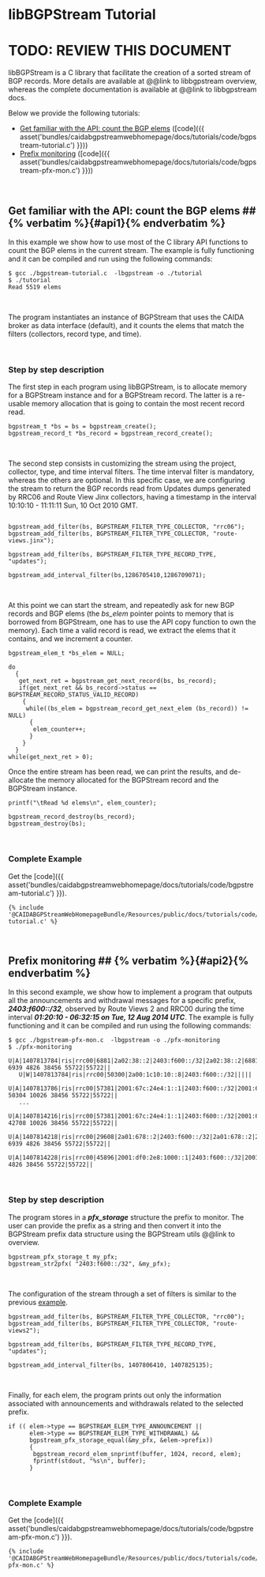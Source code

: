 libBGPStream Tutorial
=====================

<h1 class="text-danger">TODO: REVIEW THIS DOCUMENT</h1>

libBGPStream is a C library that facilitate the creation of a sorted
stream of BGP records. More details are available at @@link to libbgpstream overview, whereas
the complete documentation is available at @@link to libbgpstream docs.

Below we provide the following tutorials:

* [Get familiar with the API: count the BGP elems](#api1) ([code]({{ asset('bundles/caidabgpstreamwebhomepage/docs/tutorials/code/bgpstream-tutorial.c') }}))
* [Prefix monitoring](#api2) ([code]({{ asset('bundles/caidabgpstreamwebhomepage/docs/tutorials/code/bgpstream-pfx-mon.c') }}))

<br>

## Get familiar with the API: count the BGP elems ##   {% verbatim %}{#api1}{% endverbatim %}

In this example we show how to use most of the C library API functions
to count the BGP elems in the current stream.
The example is fully functioning and it can be compiled
and run using the following commands:

~~~ 
$ gcc ./bgpstream-tutorial.c  -lbgpstream -o ./tutorial
$ ./tutorial
Read 5519 elems
~~~

<br>

The program instantiates an instance of BGPStream that uses the CAIDA
broker as data interface (default), and it counts the elems that match
the filters (collectors, record type, and time).

<br>

### Step by step description

The first step in each program using libBGPStream, is to allocate
memory for a BGPStream instance and for a BGPStream record. The latter
is a re-usable memory allocation that is going to contain the most
recent record read. 

~~~ .language-c
bgpstream_t *bs = bs = bgpstream_create();
bgpstream_record_t *bs_record = bgpstream_record_create();
~~~

<br>

The second step consists in customizing the stream using the project,
collector, type, and time interval filters. The time interval filter
is mandatory, whereas the others are optional. In this specific case,
we are configuring the stream to return the BGP records read from
Updates dumps generated by RRC06 and Route View Jinx collectors,
having a timestamp in the interval 10:10:10 - 11:11:11 Sun, 10 Oct
2010 GMT.


~~~ .language-c

bgpstream_add_filter(bs, BGPSTREAM_FILTER_TYPE_COLLECTOR, "rrc06");
bgpstream_add_filter(bs, BGPSTREAM_FILTER_TYPE_COLLECTOR, "route-views.jinx");

bgpstream_add_filter(bs, BGPSTREAM_FILTER_TYPE_RECORD_TYPE, "updates");

bgpstream_add_interval_filter(bs,1286705410,1286709071);
~~~

<br>

At this point we can start the stream, and repeatedly ask for new
BGP records and BGP elems (the *bs_elem* pointer points to memory that is borrowed
from BGPStream, one has to use the API copy function to own the
memory). Each time a valid record is read, we extract the
elems that it contains, and we increment a counter.


~~~ .language-c
bgpstream_elem_t *bs_elem = NULL;

do
  {  
   get_next_ret = bgpstream_get_next_record(bs, bs_record);
   if(get_next_ret && bs_record->status == BGPSTREAM_RECORD_STATUS_VALID_RECORD)
    {
     while((bs_elem = bgpstream_record_get_next_elem (bs_record)) != NULL)
      {
       elem_counter++;
      }
    }
  }
while(get_next_ret > 0);
~~~

Once the entire stream has been read, we can print the results, and de-allocate the memory
allocated for the BGPStream record and the BGPStream instance.

~~~ .language-c
printf("\tRead %d elems\n", elem_counter);

bgpstream_record_destroy(bs_record);
bgpstream_destroy(bs);
~~~

<br>

### Complete Example

Get the [code]({{
asset('bundles/caidabgpstreamwebhomepage/docs/tutorials/code/bgpstream-tutorial.c')
}}).

~~~ .language-c
{% include '@CAIDABGPStreamWebHomepageBundle/Resources/public/docs/tutorials/code/bgpstream-tutorial.c' %}
~~~

<br>

## Prefix monitoring ##  {% verbatim %}{#api2}{% endverbatim %}

In this second example, we show how to implement a program that
outputs all the announcements and withdrawal messages for a specific
prefix, ___2403:f600::/32___,  observed by Route Views 2 and RRC00 
during the time interval ___01:20:10 - 06:32:15 on Tue, 12 Aug 2014 UTC___.
The example is fully functioning and it can be compiled
and run using the following commands:

~~~
$ gcc ./bgpstream-pfx-mon.c  -lbgpstream -o ./pfx-monitoring
$ ./pfx-monitoring
   U|A|1407813784|ris|rrc00|6881|2a02:38::2|2403:f600::/32|2a02:38::2|6881 6939 4826 38456 55722|55722||
   U|W|1407813784|ris|rrc00|50300|2a00:1c10:10::8|2403:f600::/32|||||
   U|A|1407813786|ris|rrc00|57381|2001:67c:24e4:1::1|2403:f600::/32|2001:67c:24e4:1::1|57381 50304 10026 38456 55722|55722||
   ...
   U|A|1407814216|ris|rrc00|57381|2001:67c:24e4:1::1|2403:f600::/32|2001:67c:24e4:1::1|57381 42708 10026 38456 55722|55722||
   U|A|1407814218|ris|rrc00|29608|2a01:678::2|2403:f600::/32|2a01:678::2|29608 6939 4826 38456 55722|55722||
   U|A|1407814228|ris|rrc00|45896|2001:df0:2e8:1000::1|2403:f600::/32|2001:df0:2e8:1000::1|45896 4826 38456 55722|55722||
~~~
  
<br>

### Step by step description


The program stores in a ___pfx_storage___ structure the prefix to
monitor. The user can provide the prefix as a string and then convert
it into the BGPStream prefix data structure using the BGPStream utils @@link to overview.

~~~ .language-c
bgpstream_pfx_storage_t my_pfx;
bgpstream_str2pfx( "2403:f600::/32", &my_pfx);
~~~

<br>

The configuration of the stream through a set of filters is similar to
the previous [example](#api1).


~~~ .language-c
bgpstream_add_filter(bs, BGPSTREAM_FILTER_TYPE_COLLECTOR, "rrc00");
bgpstream_add_filter(bs, BGPSTREAM_FILTER_TYPE_COLLECTOR, "route-views2");
  
bgpstream_add_filter(bs, BGPSTREAM_FILTER_TYPE_RECORD_TYPE, "updates");

bgpstream_add_interval_filter(bs, 1407806410, 1407825135);
~~~

<br>

Finally, for each elem, the program prints out only the information
associated with announcements and withdrawals related to the selected
prefix. 

~~~ .language-c
if (( elem->type == BGPSTREAM_ELEM_TYPE_ANNOUNCEMENT ||
      elem->type == BGPSTREAM_ELEM_TYPE_WITHDRAWAL) &&
      bgpstream_pfx_storage_equal(&my_pfx, &elem->prefix))
      { 
       bgpstream_record_elem_snprintf(buffer, 1024, record, elem);
       fprintf(stdout, "%s\n", buffer);
      }
~~~

<br>

### Complete Example

Get the [code]({{
asset('bundles/caidabgpstreamwebhomepage/docs/tutorials/code/bgpstream-pfx-mon.c')
}}).

~~~ .language-c
{% include '@CAIDABGPStreamWebHomepageBundle/Resources/public/docs/tutorials/code/bgpstream-pfx-mon.c' %}
~~~



